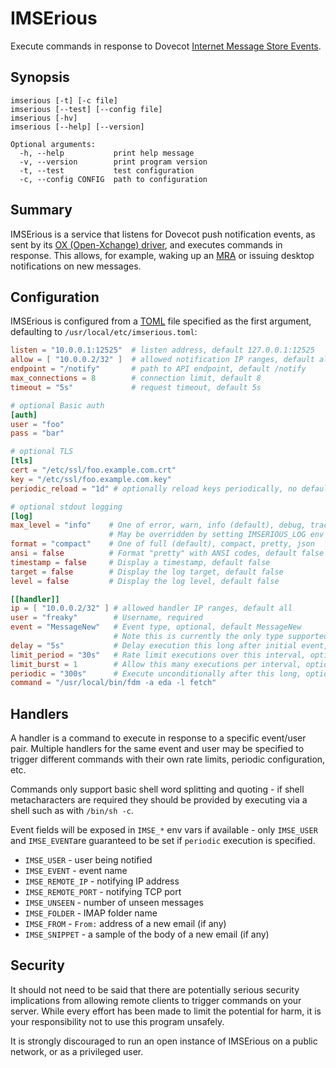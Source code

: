 # IMSErious

Execute commands in response to Dovecot [Internet Message Store Events][rfc5423].

## Synopsis

```
imserious [-t] [-c file]
imserious [--test] [--config file]
imserious [-hv]
imserious [--help] [--version]
```

```
Optional arguments:
  -h, --help           print help message
  -v, --version        print program version
  -t, --test           test configuration
  -c, --config CONFIG  path to configuration
```

## Summary

IMSErious is a service that listens for Dovecot push notification events,
as sent by its [OX (Open-Xchange) driver][OX], and executes commands in response.
This allows, for example, waking up an [MRA] or issuing desktop notifications
on new messages.

## Configuration

IMSErious is configured from a [TOML] file specified as the first argument,
defaulting to `/usr/local/etc/imserious.toml`:

```toml
listen = "10.0.0.1:12525"  # listen address, default 127.0.0.1:12525
allow = [ "10.0.0.2/32" ]  # allowed notification IP ranges, default all
endpoint = "/notify"       # path to API endpoint, default /notify
max_connections = 8        # connection limit, default 8
timeout = "5s"             # request timeout, default 5s

# optional Basic auth
[auth]
user = "foo"
pass = "bar"

# optional TLS
[tls]
cert = "/etc/ssl/foo.example.com.crt"
key = "/etc/ssl/foo.example.com.key"
periodic_reload = "1d" # optionally reload keys periodically, no default

# optional stdout logging
[log]
max_level = "info"    # One of error, warn, info (default), debug, trace
                      # May be overridden by setting IMSERIOUS_LOG env var
format = "compact"    # One of full (default), compact, pretty, json
ansi = false          # Format "pretty" with ANSI codes, default false
timestamp = false     # Display a timestamp, default false
target = false        # Display the log target, default false
level = false         # Display the log level, default false

[[handler]]
ip = [ "10.0.0.2/32" ] # allowed handler IP ranges, default all
user = "freaky"        # Username, required
event = "MessageNew"   # Event type, optional, default MessageNew
                       # Note this is currently the only type supported by Dovecot's OX driver
delay = "5s"           # Delay execution this long after initial event, optional, default none
limit_period = "30s"   # Rate limit executions over this interval, optional, default 30s
limit_burst = 1        # Allow this many executions per interval, optional, default 1
periodic = "300s"      # Execute unconditionally after this long, optional, default none
command = "/usr/local/bin/fdm -a eda -l fetch"
```

## Handlers

A handler is a command to execute in response to a specific event/user pair.  Multiple
handlers for the same event and user may be specified to trigger different commands
with their own rate limits, periodic configuration, etc.

Commands only support basic shell word splitting and quoting - if shell metacharacters
are required they should be provided by executing via a shell such as with `/bin/sh -c`.

Event fields will be exposed in `IMSE_*` env vars if available - only `IMSE_USER`
and `IMSE_EVENT`are guaranteed to be set if `periodic` execution is specified.

* `IMSE_USER` - user being notified
* `IMSE_EVENT` - event name
* `IMSE_REMOTE_IP` - notifying IP address
* `IMSE_REMOTE_PORT` - notifying TCP port
* `IMSE_UNSEEN` - number of unseen messages
* `IMSE_FOLDER` - IMAP folder name
* `IMSE_FROM` - `From:` address of a new email (if any)
* `IMSE_SNIPPET` - a sample of the body of a new email (if any)

## Security

It should not need to be said that there are potentially serious security implications
from allowing remote clients to trigger commands on your server.  While every effort
has been made to limit the potential for harm, it is your responsibility not to use
this program unsafely.

It is strongly discouraged to run an open instance of IMSErious on a public network,
or as a privileged user.

[rfc5423]: https://www.rfc-editor.org/rfc/rfc5423.html
[OX]: https://doc.dovecot.org/configuration_manual/push_notification/
[MRA]: https://en.wikipedia.org/wiki/Mail_retrieval_agent
[TOML]: https://toml.io
